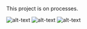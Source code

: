 This project is on processes.

![alt-text](https://github.com/TheCodersDream/IssueManagament-Full-Mean-Stack-Application/blob/master/Screenshot_34.png)
![alt-text](https://github.com/TheCodersDream/IssueManagament-Full-Mean-Stack-Application/blob/master/Screenshot_33.png)
![alt-text](https://github.com/TheCodersDream/IssueManagament-Full-Mean-Stack-Application/blob/master/Screenshot_32.png)
